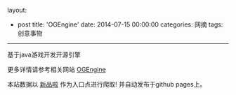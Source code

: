 layout: 
  - post 
title: 'OGEngine' 
date: 2014-07-15 00:00:00 
categories: 网摘 
tags: 创意事物 
---

基于java游戏开发开源引擎  

更多详情请参考相关网站 [OGEngine](http://www.ogengine.com)  

本站数据以 [新品啦](http://xinpinla.com/) 作为入口点进行爬取! 并自动发布于github pages上。  
